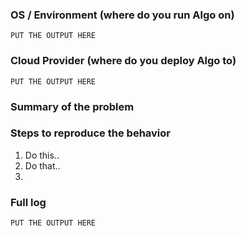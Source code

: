 ### OS / Environment (where do you run Algo on)
<!--- 
Run the command `uname -a` and put the output here  
-->

```
PUT THE OUTPUT HERE
```

### Cloud Provider (where do you deploy Algo to)
<!--- 
If you deploy to a cloud provider specify the provider here.
--->

```
PUT THE OUTPUT HERE
```

### Summary of the problem
<!--- Describe the problem -->



### Steps to reproduce the behavior
<!--- Describe the steps how to reproduce the problem. -->

1. Do this..
2. Do that..
3. 

### Full log
<!--- Put here the FULL LOG after you run the ./algo script -->

```
PUT THE OUTPUT HERE
```
